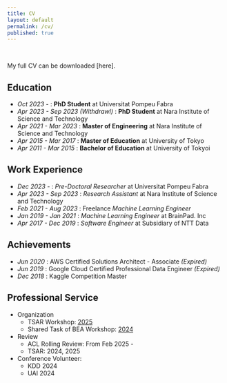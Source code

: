 ```yaml
---
title: CV
layout: default
permalink: /cv/
published: true
---
```


<br>

My full CV can be downloaded [here].

## Education
* _Oct 2023 -_ : **PhD Student** at Universitat Pompeu Fabra
* _Apr 2023 - Sep 2023 (Withdrawl)_ : **PhD Student** at Nara Institute of Science and Technology
* _Apr 2021 - Mar 2023_ : **Master of Engineering** at Nara Institute of Science and Technology
* _Apr 2015 - Mar 2017_ : **Master of Education** at University of Tokyo
* _Apr 2011 - Mar 2015_ : **Bachelor of Education** at University of Tokyoi

## Work Experience
* _Dec 2023 -_ : _Pre-Doctoral Researcher_ at Universitat Pompeu Fabra
* _Apr 2023 - Sep 2023_ : _Research Assistant_ at Nara Institute of Science and Technology
* _Feb 2021 - Aug 2023_ : Freelance _Machine Learning Engineer_
* _Jan 2019 - Jan 2021_ : _Machine Learning Engineer_ at BrainPad. Inc
* _Apr 2017 - Dec 2019_ : _Software Engineer_ at Subsidiary of NTT Data

## Achievements
* _Jun 2020_ : AWS Certified Solutions Architect - Associate _(Expired)_
* _Jun 2019_ : Google Cloud Certified Professional Data Engineer _(Expired)_
* _Dec 2018_ : Kaggle Competition Master

## Professional Service
* Organization
  - TSAR Workshop: <a href="https://tsar-workshop.github.io/">2025</a>
  - Shared Task of BEA Workshop: <a href="https://sites.google.com/view/mlsp-sharedtask-2024">2024</a>
* Review
  - ACL Rolling Review: From Feb 2025 -
  - TSAR: 2024, 2025
* Conference Volunteer:
  - KDD 2024
  - UAI 2024


